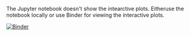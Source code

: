 ﻿

The Jupyter notebook doesn't show the intearctive plots. Eitheruse the notebook locally or use Binder for viewing the interactive plots.

[![Binder](https://mybinder.org/badge_logo.svg)](https://mybinder.org/v2/gh/parulnith/Data-Visualisation-libraries/tree/master/Data%20Visualisation%20with%20PyViz/master)
